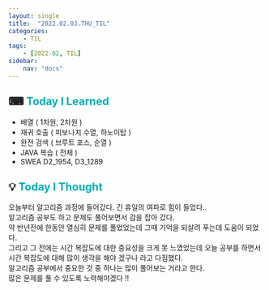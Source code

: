 ```yaml
---
layout: single
title:  "2022.02.03.THU_TIL"
categories: 
    - TIL
tags: 
    - [2022-02, TIL]
sidebar:
    nav: "docs"
---
```



## ⌨ <a style="color:#00adb5">Today I Learned</a>
 - 배열 ( 1차원, 2차원 )
 - 재귀 호출 ( 피보나치 수열, 하노이탑 )
 - 완전 검색 ( 브루트 포스, 순열 )
 - JAVA 복습 ( 전체 )
 - SWEA D2_1954, D3_1289 

## 💡 <a style="color:#00adb5">Today I Thought</a>
 오늘부터 알고리즘 과정에 들어갔다. 긴 휴일의 여파로 힘이 들었다..<br>
 알고리즘 공부도 하고 문제도 풀어보면서 감을 잡아 갔다.<br>
 약 반년전에 한동안 열심히 문제를 풀었었는데 그때 기억을 되살려 푸는데 도움이 되었다.<br>
 그리고 그 전에는 시간 복잡도에 대한 중요성을 크게 못 느꼈었는데 오늘 공부를 하면서 시간 복잡도에 대해 많이 생각을 해야 겠구나 라고 다짐했다.<br>
 알고리즘 공부에서 중요한 것 중 하나는 많이 풀어보는 거라고 한다.<br>
 많은 문제를 풀 수 있도록 노력해야겠다 !!  
